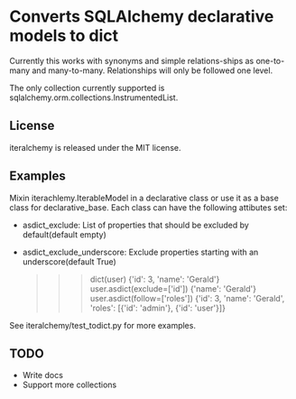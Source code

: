 # Converts SQLAlchemy declarative models to dict

Currently this works with synonyms and simple relations-ships as one-to-many and many-to-many. Relationships will only be followed one level.

The only collection currently supported is sqlalchemy.orm.collections.InstrumentedList.

## License

iteralchemy is released under the MIT license.

## Examples

Mixin iterachlemy.IterableModel in a declarative class or use it as a base class for declarative\_base. Each class can have the following attibutes set:

* asdict\_exclude: List of properties that should be excluded by default(default empty)
* asdict\_exclude\_underscore: Exclude properties starting with an underscore(default True)

    >>> dict(user)
    {'id': 3, 'name': 'Gerald'}
    >>> user.asdict(exclude=['id'])
    {'name': 'Gerald'}
    >>> user.asdict(follow=['roles'])
    {'id': 3, 'name': 'Gerald', 'roles': [{'id': 'admin'}, {'id': 'user'}]}



See iteralchemy/test\_todict.py for more examples.

## TODO

* Write docs
* Support more collections

